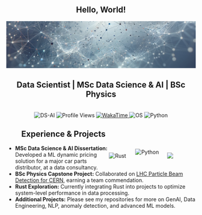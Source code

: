 <h2 align="center">Hello, World!</h2>

<div align="center">
  <img src="https://github.com/Daniel-Elston/Daniel-Elston/blob/main/git_ban_1.png" alt="Banner">
</div>

<h2 align="center"> Data Scientist | MSc Data Science & AI | BSc Physics </h2><br/>


<div align="center">
  <img src="https://img.shields.io/badge/DS-AI-blue" alt="DS-AI">
  <img src="https://komarev.com/ghpvc/?username=Daniel-ELston" alt="Profile Views">
  <a href="https://wakatime.com/@8a642323-faad-4646-b7ab-67d41a83949a">
    <img src="https://wakatime.com/badge/user/8a642323-faad-4646-b7ab-67d41a83949a.svg" alt="WakaTime">
  </a>
  <img src="https://img.shields.io/badge/linux-windows-blue" alt="OS">
  <img src="https://img.shields.io/badge/Python-3.13-blue" alt="Python">
</div>

<!-- ## Tech Stack -->

<div align="center" style="padding-right:200px">

## Experience & Projects

</div>
<img align="right" width="15%" src="https://wakatime.com/share/@Daniel_Elston/0499e0c5-0233-46f9-b88e-46106b2bcd57.png" style="padding-top:20px;"/>

<img align="right" alt="Python" width="85px" src="https://icons.iconarchive.com/icons/papirus-team/papirus-apps/256/python-icon.png" style="padding-top:10px;"/>
<img align="right" alt="Rust" width="70px" src="https://www.rust-lang.org/logos/rust-logo-256x256.png" style="padding-top:20px;"/>

- **MSc Data Science & AI Dissertation:** Developed a ML dynamic pricing solution for a major car parts distributor, at a data consultancy.
- **BSc Physics Capstone Project:** Collaborated on [LHC Particle Beam Detection for CERN][LHC Particle Beam Detection for CERN], earning a team commendation.
- **Rust Exploration:** Currently integrating Rust into projects to optimize system-level performance in data processing.
- **Additional Projects:** Please see my repositories for more on GenAI, Data Engineering, NLP, anomaly detection, and advanced ML models.

[LHC Particle Beam Detection for CERN]: https://github.com/Daniel-Elston/LHC-Particle-Beam-Detection-for-CERN.git
